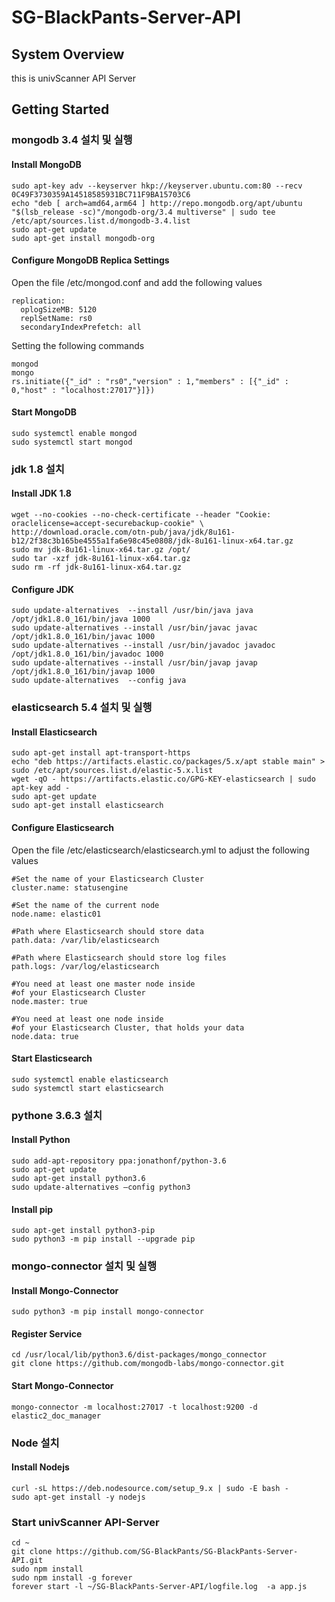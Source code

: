 # SG-BlackPants-Server-API

## System Overview
this is univScanner API Server

## Getting Started
### mongodb 3.4 설치 및 실행
#### Install MongoDB
```
sudo apt-key adv --keyserver hkp://keyserver.ubuntu.com:80 --recv 0C49F3730359A14518585931BC711F9BA15703C6
echo "deb [ arch=amd64,arm64 ] http://repo.mongodb.org/apt/ubuntu "$(lsb_release -sc)"/mongodb-org/3.4 multiverse" | sudo tee /etc/apt/sources.list.d/mongodb-3.4.list
sudo apt-get update
sudo apt-get install mongodb-org
```

#### Configure MongoDB Replica Settings
Open the file /etc/mongod.conf and add the following values
```
replication:
  oplogSizeMB: 5120
  replSetName: rs0
  secondaryIndexPrefetch: all
```

Setting the following commands
```
mongod
mongo
rs.initiate({"_id" : "rs0","version" : 1,"members" : [{"_id" : 0,"host" : "localhost:27017"}]})
```

#### Start MongoDB
```
sudo systemctl enable mongod
sudo systemctl start mongod
```

### jdk 1.8 설치
#### Install JDK 1.8
```
wget --no-cookies --no-check-certificate --header "Cookie: oraclelicense=accept-securebackup-cookie" \ http://download.oracle.com/otn-pub/java/jdk/8u161-b12/2f38c3b165be4555a1fa6e98c45e0808/jdk-8u161-linux-x64.tar.gz
sudo mv jdk-8u161-linux-x64.tar.gz /opt/
sudo tar -xzf jdk-8u161-linux-x64.tar.gz
sudo rm -rf jdk-8u161-linux-x64.tar.gz
```

#### Configure JDK
```
sudo update-alternatives  --install /usr/bin/java java /opt/jdk1.8.0_161/bin/java 1000
sudo update-alternatives --install /usr/bin/javac javac /opt/jdk1.8.0_161/bin/javac 1000
sudo update-alternatives --install /usr/bin/javadoc javadoc /opt/jdk1.8.0_161/bin/javadoc 1000
sudo update-alternatives --install /usr/bin/javap javap /opt/jdk1.8.0_161/bin/javap 1000
sudo update-alternatives  --config java
```

### elasticsearch 5.4 설치 및 실행
#### Install Elasticsearch
```
sudo apt-get install apt-transport-https
echo "deb https://artifacts.elastic.co/packages/5.x/apt stable main" > sudo /etc/apt/sources.list.d/elastic-5.x.list
wget -qO - https://artifacts.elastic.co/GPG-KEY-elasticsearch | sudo apt-key add -
sudo apt-get update
sudo apt-get install elasticsearch
```

#### Configure Elasticsearch
Open the file /etc/elasticsearch/elasticsearch.yml to adjust the following values
```
#Set the name of your Elasticsearch Cluster
cluster.name: statusengine

#Set the name of the current node
node.name: elastic01

#Path where Elasticsearch should store data
path.data: /var/lib/elasticsearch

#Path where Elasticsearch should store log files
path.logs: /var/log/elasticsearch

#You need at least one master node inside
#of your Elasticsearch Cluster
node.master: true

#You need at least one node inside
#of your Elasticsearch Cluster, that holds your data
node.data: true
```

#### Start Elasticsearch
```
sudo systemctl enable elasticsearch
sudo systemctl start elasticsearch
```

### pythone 3.6.3 설치
#### Install Python
```
sudo add-apt-repository ppa:jonathonf/python-3.6
sudo apt-get update
sudo apt-get install python3.6
sudo update-alternatives –config python3
```

#### Install pip
```
sudo apt-get install python3-pip
sudo python3 -m pip install --upgrade pip
```

### mongo-connector 설치 및 실행
#### Install Mongo-Connector
```
sudo python3 -m pip install mongo-connector
```

#### Register Service
```
cd /usr/local/lib/python3.6/dist-packages/mongo_connector
git clone https://github.com/mongodb-labs/mongo-connector.git
```

#### Start Mongo-Connector
```
mongo-connector -m localhost:27017 -t localhost:9200 -d elastic2_doc_manager
```

### Node 설치
#### Install Nodejs
```
curl -sL https://deb.nodesource.com/setup_9.x | sudo -E bash -
sudo apt-get install -y nodejs
```

### Start univScanner API-Server
```
cd ~
git clone https://github.com/SG-BlackPants/SG-BlackPants-Server-API.git
sudo npm install
sudo npm install -g forever
forever start -l ~/SG-BlackPants-Server-API/logfile.log  -a app.js
```
